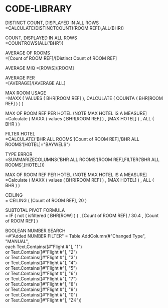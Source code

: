 # CODE-LIBRARY

DISTINCT COUNT, DISPLAYED IN ALL ROWS  
=CALCULATE(DISTINCTCOUNT([ROOM REF]),ALL(BHR))

COUNT, DISPLAYED IN ALL ROWS  
=COUNTROWS(ALL('BHR'))

AVERAGE OF ROOMS  
=[Count of ROOM REF]/[Distinct Count of ROOM REF]

AVERAGE MIQ
=[ROWS]/[ROOM]

AVERAGE PER  
=[AVERAGE]/[AVERAGE ALL]

MAX ROOM USAGE  
=MAXX ( VALUES ( BHR[ROOM REF] ), CALCULATE ( COUNTA ( BHR[ROOM REF] ) ) )

MAX OF ROOM REF PER HOTEL (NOTE MAX HOTEL IS A MEASURE]  
=Calculate ( MAXX ( values  ( BHR[ROOM REF] ) , [MAX HOTEL] ) , ALL ( BHR ) )

FILTER HOTEL  
=CALCULATE('BHR ALL ROOMS'[Count of ROOM REF],'BHR ALL ROOMS'[HOTEL]="BAYWELS")

TYPE ERROR  
=SUMMARIZECOLUMNS('BHR ALL ROOMS'[ROOM REF],FILTER('BHR ALL ROOMS',[HOTEL]))

MAX OF ROOM REF PER HOTEL (NOTE MAX HOTEL IS A MEASURE]  
=Calculate ( MAXX ( values  ( BHR[ROOM REF] ) , [MAX HOTEL] ) , ALL ( BHR ) )

CEILING  
= CEILING ( [Count of ROOM REF], 20 )

SUBTOTAL PIVOT FORMULA  
= IF ( not ( isfiltered ( BHR[ROW] ) ) , [Count of ROOM REF] / 30.4 , [Count of ROOM REF] )

BOOLEAN NUMBER SEARCH  
=#"Added NUMBER FILTER" = Table.AddColumn(#"Changed Type", "MANUAL",   
each Text.Contains([#"Flight #"], "1")   
or  Text.Contains([#"Flight #"], "2")   
or Text.Contains([#"Flight #"], "3")   
or Text.Contains([#"Flight #"], "4")   
or Text.Contains([#"Flight #"], "5")   
or Text.Contains([#"Flight #"], "6")   
or Text.Contains([#"Flight #"], "7")   
or Text.Contains([#"Flight #"], "8")   
or Text.Contains([#"Flight #"], "9")   
or Text.Contains([#"Flight #"], "0")  
or Text.Contains([#"Flight #"], "ZK"))  

